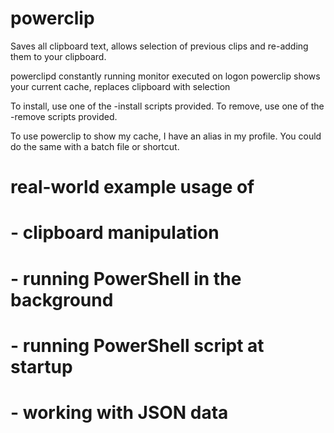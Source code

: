 # powerclip
Saves all clipboard text, allows selection of previous clips and re-adding them to your clipboard.

powerclipd	constantly running monitor executed on logon
powerclip	shows your current cache, replaces clipboard with selection

To install, use one of the -install scripts provided.
To remove, use one of the -remove scripts provided.

To use powerclip to show my cache, I have an alias in my profile. You could
do the same with a batch file or shortcut.

# real-world example usage of
# - clipboard manipulation
# - running PowerShell in the background
# - running PowerShell script at startup
# - working with JSON data
